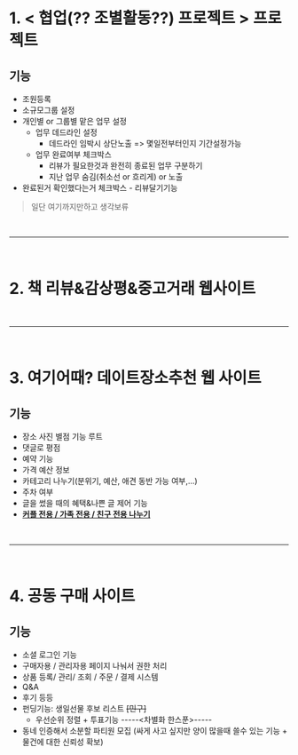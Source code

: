 # 1. < 협업(?? 조별활동??) 프로젝트 > 프로젝트
## 기능
- 조원등록
- 소규모그룹 설정
- 개인별 or 그룹별 맡은 업무 설정
    - 업무 데드라인 설정
        - 데드라인 임박시 상단노출 => 몇일전부터인지 기간설정가능
    - 업무 완료여부 체크박스
        - 리뷰가 필요한것과 완전히 종료된 업무 구분하기
        - 지난 업무 숨김(취소선 or 흐리게) or 노출
- 완료된거 확인했다는거 체크박스 - 리뷰달기기능

> 일단 여기까지만하고 생각보류

<br>

---

<br>

# 2. 책 리뷰&감상평&중고거래 웹사이트

<br>

---

<br>

# 3. 여기어때? 데이트장소추천 웹 사이트
## 기능
- 장소 사진 별점 기능 루트
- 댓글로 평점
- 예약 기능
- 가격 예산 정보
- 카테고리 나누기(분위기, 예산, 애견 동반 가능 여부,…)
- 주차 여부
- 글을 썼을 때의 혜택&나쁜 글 제어 기능
- <u>**커플 전용 / 가족 전용 / 친구 전용 나누기**</u>

<br>

---

<br>

# 4. 공동 구매 사이트
## 기능
- 소셜 로그인 기능
- 구매자용 / 관리자용 페이지 나눠서 권한 처리
- 상품 등록/ 관리/ 조회 / 주문 / 결제 시스템
- Q&A
- 후기 등등
- 펀딩기능: 생일선물 후보 리스트 ~~[민구]~~
    - 우선순위 정렬 + 투표기능
-----<차별화 한스푼>-----
- 동네 인증해서 소분할 파티원 모집
(싸게 사고 싶지만 양이 많을때 쓸수 있는 기능 + 물건에 대한 신뢰성 확보)

